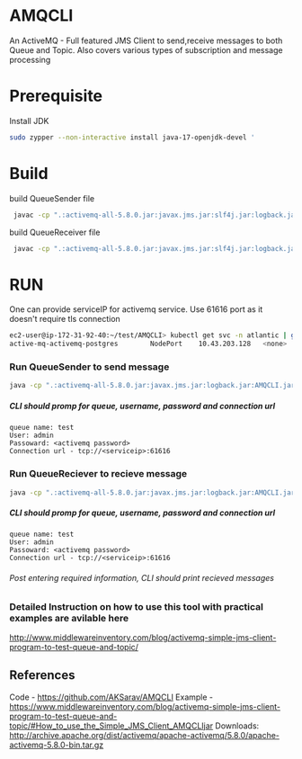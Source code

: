 # AMQCLI
An ActiveMQ - Full featured JMS Client to  send,receive messages to both Queue and Topic.  Also covers various types of subscription and message processing

# Prerequisite 
Install JDK 
```sh
sudo zypper --non-interactive install java-17-openjdk-devel '
```
# Build

build QueueSender file
```sh
 javac -cp ".:activemq-all-5.8.0.jar:javax.jms.jar:slf4j.jar:logback.jar" QueueSender.java
 ```
 build QueueReceiver file
```sh
 javac -cp ".:activemq-all-5.8.0.jar:javax.jms.jar:slf4j.jar:logback.jar" QueueReceiver.java
 ```
 # RUN


One can provide serviceIP for activemq service. Use 61616 port as it doesn't require tls connection
 ```sh
ec2-user@ip-172-31-92-40:~/test/AMQCLI> kubectl get svc -n atlantic | grep activemq
active-mq-activemq-postgres        NodePort    10.43.203.128   <none>        80:31453/TCP,443:30762/TCP,8161:32146/TCP,61714:32167/TCP,5672:30895/TCP,61613:32723/TCP,61616:31669/TCP,1883:32608/TCP   2d
  ```
### Run QueueSender to send message
 ```sh
 java -cp ".:activemq-all-5.8.0.jar:javax.jms.jar:logback.jar:AMQCLI.jar"  QueueSender
  ```
 ##### CLI should promp for queue, username, password and connection url 
 ###
 ```
queue name: test
User: admin
Passoward: <activemq password>
Connection url - tcp://<serviceip>:61616
 ```
### Run QueueReciever to recieve message
 ```sh
 java -cp ".:activemq-all-5.8.0.jar:javax.jms.jar:logback.jar:AMQCLI.jar"  QueueReciever
  ```
 ##### CLI should promp for queue, username, password and connection url 
 ###
 ```
queue name: test
User: admin
Passoward: <activemq password>
Connection url - tcp://<serviceip>:61616
 ```
###### Post entering required information, CLI should print recieved messages 

### Detailed Instruction on how to use this tool with practical examples are avilable here
http://www.middlewareinventory.com/blog/activemq-simple-jms-client-program-to-test-queue-and-topic/

## References
Code - https://github.com/AKSarav/AMQCLI
Example - https://www.middlewareinventory.com/blog/activemq-simple-jms-client-program-to-test-queue-and-topic/#How_to_use_the_Simple_JMS_Client_AMQCLIjar
Downloads: http://archive.apache.org/dist/activemq/apache-activemq/5.8.0/apache-activemq-5.8.0-bin.tar.gz